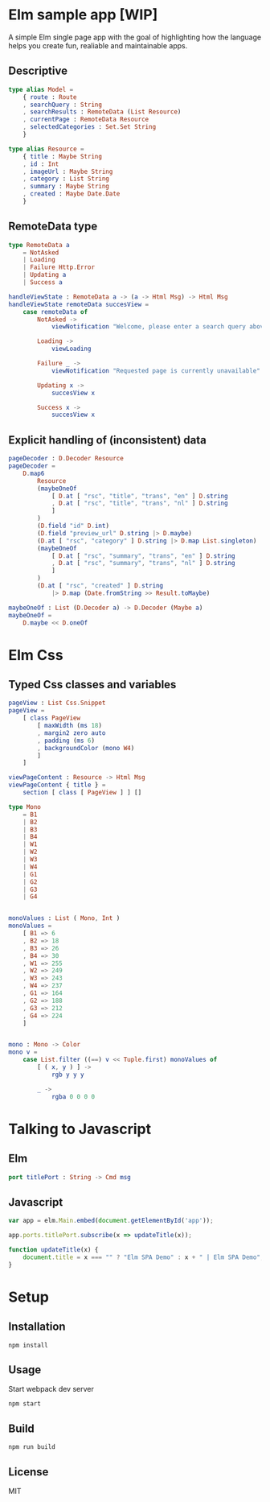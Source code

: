 # Elm sample app [WIP]
A simple Elm single page app with the goal of highlighting how the language helps you create fun, realiable and maintainable apps. 

## Descriptive 
```elm
type alias Model =
    { route : Route
    , searchQuery : String
    , searchResults : RemoteData (List Resource)
    , currentPage : RemoteData Resource
    , selectedCategories : Set.Set String
    }

type alias Resource =
    { title : Maybe String
    , id : Int
    , imageUrl : Maybe String
    , category : List String
    , summary : Maybe String
    , created : Maybe Date.Date
    }
```

## RemoteData type
```elm
type RemoteData a
    = NotAsked
    | Loading
    | Failure Http.Error
    | Updating a
    | Success a
```
```elm
handleViewState : RemoteData a -> (a -> Html Msg) -> Html Msg
handleViewState remoteData succesView =
    case remoteData of
        NotAsked ->
            viewNotification "Welcome, please enter a search query above"

        Loading ->
            viewLoading

        Failure _ ->
            viewNotification "Requested page is currently unavailable"

        Updating x ->
            succesView x

        Success x ->
            succesView x
```

## Explicit handling of (inconsistent) data 

```elm
pageDecoder : D.Decoder Resource
pageDecoder =
    D.map6
        Resource
        (maybeOneOf
            [ D.at [ "rsc", "title", "trans", "en" ] D.string
            , D.at [ "rsc", "title", "trans", "nl" ] D.string
            ]
        )
        (D.field "id" D.int)
        (D.field "preview_url" D.string |> D.maybe)
        (D.at [ "rsc", "category" ] D.string |> D.map List.singleton)
        (maybeOneOf
            [ D.at [ "rsc", "summary", "trans", "en" ] D.string
            , D.at [ "rsc", "summary", "trans", "nl" ] D.string
            ]
        )
        (D.at [ "rsc", "created" ] D.string
            |> D.map (Date.fromString >> Result.toMaybe)

maybeOneOf : List (D.Decoder a) -> D.Decoder (Maybe a)
maybeOneOf =
    D.maybe << D.oneOf
```
# Elm Css
## Typed Css classes and variables

```elm
pageView : List Css.Snippet
pageView =
    [ class PageView
        [ maxWidth (ms 18)
        , margin2 zero auto
        , padding (ms 6)
        , backgroundColor (mono W4)
        ]
    ]

viewPageContent : Resource -> Html Msg
viewPageContent { title } =
    section [ class [ PageView ] ] []
```

```elm
type Mono
    = B1
    | B2
    | B3
    | B4
    | W1
    | W2
    | W3
    | W4
    | G1
    | G2
    | G3
    | G4


monoValues : List ( Mono, Int )
monoValues =
    [ B1 => 6
    , B2 => 18
    , B3 => 26
    , B4 => 30
    , W1 => 255
    , W2 => 249
    , W3 => 243
    , W4 => 237
    , G1 => 164
    , G2 => 188
    , G3 => 212
    , G4 => 224
    ]


mono : Mono -> Color
mono v =
    case List.filter ((==) v << Tuple.first) monoValues of
        [ ( x, y ) ] ->
            rgb y y y

        _ ->
            rgba 0 0 0 0
```


# Talking to Javascript
## Elm
```elm
port titlePort : String -> Cmd msg
```
## Javascript
```javascript
var app = elm.Main.embed(document.getElementById('app'));

app.ports.titlePort.subscribe(x => updateTitle(x));

function updateTitle(x) {
    document.title = x === "" ? "Elm SPA Demo" : x + " | Elm SPA Demo";
}
```

# Setup
## Installation

`npm install`

## Usage

Start webpack dev server

`npm start`

## Build
`npm run build`

## License

MIT
